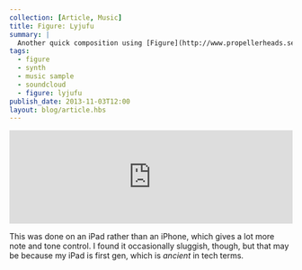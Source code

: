 ```yaml
---
collection: [Article, Music]
title: Figure: Lyjufu
summary: |
  Another quick composition using [Figure](http://www.propellerheads.se/products/figure/).
tags: 
  - figure
  - synth
  - music sample
  - soundcloud
  - figure: lyjufu
publish_date: 2013-11-03T12:00
layout: blog/article.hbs
---
```


<iframe width="100%" height="166" scrolling="no" frameborder="no" src="https://w.soundcloud.com/player/?url=https%3A//api.soundcloud.com/tracks/118245245"></iframe>

This was done on an iPad rather than an iPhone, which gives a lot more note and tone control. I found it occasionally sluggish, though, but that may be because my iPad is first gen, which is *ancient* in tech terms.
